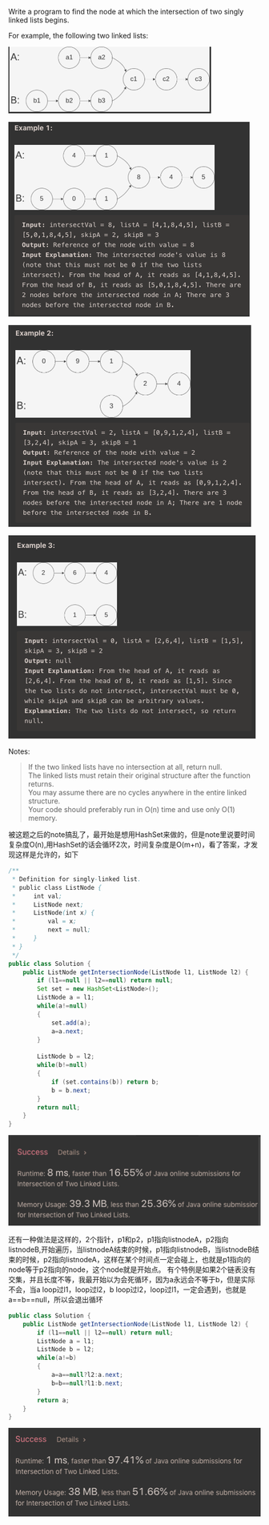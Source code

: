 Write a program to find the node at which the intersection of two singly linked lists begins.

For example, the following two linked lists:

![GitHub Logo](/image/160.1.png)

![GitHub Logo](/image/160.2.png)

![GitHub Logo](/image/160.3.png)

![GitHub Logo](/image/160.4.png)


Notes:

>If the two linked lists have no intersection at all, return null.<br>
The linked lists must retain their original structure after the function returns.<br>
You may assume there are no cycles anywhere in the entire linked structure.<br>
Your code should preferably run in O(n) time and use only O(1) memory.

被这题之后的note搞乱了，最开始是想用HashSet来做的，但是note里说要时间复杂度O(n),用HashSet的话会循环2次，时间复杂度是O(m+n)，看了答案，才发现这样是允许的，如下

```java
/**
 * Definition for singly-linked list.
 * public class ListNode {
 *     int val;
 *     ListNode next;
 *     ListNode(int x) {
 *         val = x;
 *         next = null;
 *     }
 * }
 */
public class Solution {
    public ListNode getIntersectionNode(ListNode l1, ListNode l2) {
        if (l1==null || l2==null) return null;
        Set set = new HashSet<ListNode>();
        ListNode a = l1;
        while(a!=null)
        {
            set.add(a);
            a=a.next;
        }
        
        ListNode b = l2;
        while(b!=null)
        {
            if (set.contains(b)) return b;
            b = b.next;
        }
        return null;
    }
}
```

![GitHub Logo](/image/160.6.png)

还有一种做法是这样的，2个指针，p1和p2，p1指向listnodeA，p2指向listnodeB,开始遍历，当listnodeA结束的时候，p1指向listnodeB，当listnodeB结束的时候，p2指向listnodeA，这样在某个时间点一定会碰上，也就是p1指向的node等于p2指向的node，这个node就是开始点。
有个特例是如果2个链表没有交集，并且长度不等，我最开始以为会死循环，因为a永远会不等于b，但是实际不会，当a loop过l1，loop过l2，b loop过l2，loop过l1，一定会遇到，也就是a==b==null，所以会退出循环

```java
public class Solution {
    public ListNode getIntersectionNode(ListNode l1, ListNode l2) {
        if (l1==null || l2==null) return null;
        ListNode a = l1;
        ListNode b = l2;
        while(a!=b)
        {            
            a=a==null?l2:a.next;
            b=b==null?l1:b.next;
        }
        return a;
    }
}
```

![GitHub Logo](/image/160.5.png)